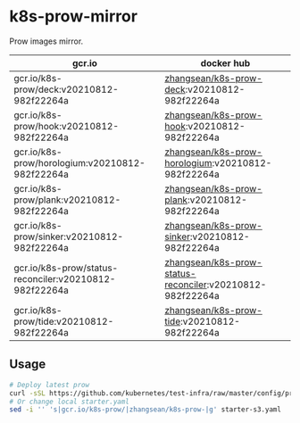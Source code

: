 # k8s-prow-mirror

Prow images mirror.

gcr.io | docker hub
---|---
gcr.io/k8s-prow/deck:v20210812-982f22264a | [zhangsean/k8s-prow-deck](https://hub.docker.com/r/zhangsean/k8s-prow-deck):v20210812-982f22264a
gcr.io/k8s-prow/hook:v20210812-982f22264a | [zhangsean/k8s-prow-hook](https://hub.docker.com/r/zhangsean/k8s-prow-hook):v20210812-982f22264a
gcr.io/k8s-prow/horologium:v20210812-982f22264a | [zhangsean/k8s-prow-horologium](https://hub.docker.com/r/zhangsean/k8s-prow-horologium):v20210812-982f22264a
gcr.io/k8s-prow/plank:v20210812-982f22264a | [zhangsean/k8s-prow-plank](https://hub.docker.com/r/zhangsean/k8s-prow-plank):v20210812-982f22264a
gcr.io/k8s-prow/sinker:v20210812-982f22264a | [zhangsean/k8s-prow-sinker](https://hub.docker.com/r/zhangsean/k8s-prow-sinker):v20210812-982f22264a
gcr.io/k8s-prow/status-reconciler:v20210812-982f22264a | [zhangsean/k8s-prow-status-reconciler](https://hub.docker.com/r/zhangsean/k8s-prow-status-reconciler):v20210812-982f22264a
gcr.io/k8s-prow/tide:v20210812-982f22264a | [zhangsean/k8s-prow-tide](https://hub.docker.com/r/zhangsean/k8s-prow-tide):v20210812-982f22264a

## Usage

```bash
# Deploy latest prow
curl -sSL https://github.com/kubernetes/test-infra/raw/master/config/prow/cluster/starter-s3.yaml | sed 's|gcr.io/k8s-prow/|zhangsean/k8s-prow-|g' | kubectl apply -f -
# Or change local starter.yaml
sed -i '' 's|gcr.io/k8s-prow/|zhangsean/k8s-prow-|g' starter-s3.yaml
```
